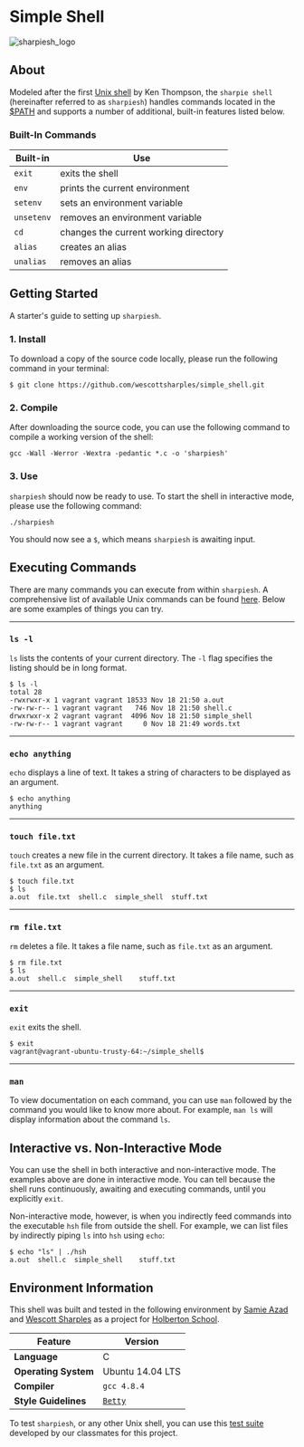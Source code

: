 # Simple Shell
![sharpiesh_logo](https://raw.githubusercontent.com/wescottsharples/simple_shell/master/img/sharpieshlogo.png)
## About
Modeled after the first [Unix shell](https://en.wikipedia.org/wiki/Thompson_shell) by Ken Thompson, the `sharpie shell` (hereinafter referred to as `sharpiesh`) handles commands located in the [$PATH](https://en.wikipedia.org/wiki/PATH_%28variable%29) and supports a number of additional, built-in features listed below.

### Built-In Commands
| Built-in | Use |
|--|--|
| `exit` | exits the shell |
| `env` | prints the current environment |
| `setenv` | sets an environment variable  |
| `unsetenv` | removes an environment variable |
| `cd` | changes the current working directory |
| `alias` | creates an alias |
| `unalias` | removes an alias |

## Getting Started
A starter's guide to setting up `sharpiesh`.

### 1. Install
To download a copy of the source code locally, please run the following command in your terminal:
```
$ git clone https://github.com/wescottsharples/simple_shell.git
```

### 2. Compile
After downloading the source code, you can use the following command to compile a working version of the shell:
```
gcc -Wall -Werror -Wextra -pedantic *.c -o 'sharpiesh'
```

### 3. Use
`sharpiesh` should now be ready to use. To start the shell in interactive mode, please use the following command:
```
./sharpiesh
```
You should now see a `$`, which means `sharpiesh` is awaiting input. 
## Executing Commands
There are many commands you can execute from within `sharpiesh`. A comprehensive list of available Unix commands can be found [here](https://courses.cs.washington.edu/courses/cse391/16sp/bash.html). Below are some examples of things you can try.

---------
### `ls -l`

`ls` lists the contents of your current directory. The `-l` flag specifies the listing should be in long format.

```
$ ls -l
total 28
-rwxrwxr-x 1 vagrant vagrant 18533 Nov 18 21:50 a.out
-rw-rw-r-- 1 vagrant vagrant   746 Nov 18 21:50 shell.c
drwxrwxr-x 2 vagrant vagrant  4096 Nov 18 21:50 simple_shell
-rw-rw-r-- 1 vagrant vagrant     0 Nov 18 21:49 words.txt
```
---------
### `echo anything`
`echo` displays a line of text. It takes a string of characters to be displayed as an argument.
```
$ echo anything
anything
```
---------
### `touch file.txt`
`touch` creates a new file in the current directory. It takes a file name, such as `file.txt` as an argument.
```
$ touch file.txt
$ ls
a.out  file.txt  shell.c  simple_shell	stuff.txt
```
---------
### `rm file.txt`
`rm` deletes a file. It takes a file name, such as `file.txt` as an argument.
```
$ rm file.txt
$ ls
a.out  shell.c  simple_shell	stuff.txt
```
---------
### `exit`
`exit` exits the shell.
```
$ exit
vagrant@vagrant-ubuntu-trusty-64:~/simple_shell$
```
---------
### `man`
To view documentation on each command, you can use `man` followed by the command you would like to know more about. For example, `man ls` will display information about the command `ls`. 

## Interactive vs. Non-Interactive Mode
You can use the shell in both interactive and non-interactive mode. The examples above are done in interactive mode. You can tell because the shell runs continuously, awaiting and executing commands, until you explicitly `exit`.

Non-interactive mode, however, is when you indirectly feed commands into the executable `hsh` file from outside the shell. For example, we can list files by indirectly piping `ls` into `hsh` using `echo`:
```
$ echo "ls" | ./hsh
a.out  shell.c  simple_shell	stuff.txt
```

## Environment Information
This shell was built and tested in the following environment by [Samie Azad](https://github.com/sazad44) and [Wescott Sharples](https://github.com/wescottsharples) as a project for [Holberton School](https://www.holbertonschool.com/).

| Feature | Version |
|--|--|
| **Language** | C |
| **Operating System** | Ubuntu 14.04 LTS |
| **Compiler** | `gcc 4.8.4` |
| **Style Guidelines** | [`Betty`](https://github.com/holbertonschool/Betty/blob/master/betty-style.pl "betty-style.pl") |

To test `sharpiesh`, or any other Unix shell, you can use this [test suite](https://github.com/stefansilverio/test_suite) developed by our classmates for this project.
